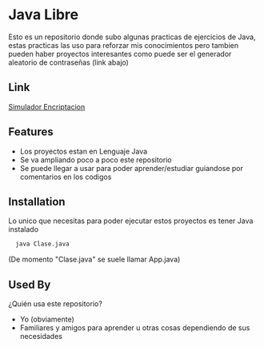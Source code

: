 
# Java Libre

Esto es un repositorio donde subo algunas practicas de ejercicios de Java, estas
 practicas las uso para reforzar mis conocimientos pero tambien pueden haber proyectos interesantes como puede ser el generador aleatorio de contraseñas (link abajo)


## Link

[Simulador Encriptacion](https://github.com/MrCalvooo/JavaLibre/tree/main/Archivos/SimulacionEncriptacion)
## Features

- Los proyectos estan en Lenguaje Java
- Se va ampliando poco a poco este repositorio
- Se puede llegar a usar para poder aprender/estudiar guiandose por comentarios en los codigos



## Installation

Lo unico que necesitas para poder ejecutar estos proyectos es tener Java instalado

```bash
  java Clase.java
```

(De momento "Clase.java" se suele llamar App.java)
## Used By

¿Quién usa este repositorio?

- Yo (obviamente)
- Familiares y amigos para aprender u otras cosas dependiendo de sus necesidades

